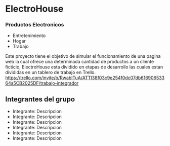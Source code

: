 # ElectroHouse
### Productos Electronicos
* Entretenimiento
* Hogar
* Trabajo

Este proyecto tiene el objetivo de simular el funcionamiento de una pagina web la cual ofrece una determinada cantidad de productos a un cliente ficticio, ElectroHouse esta dividido en etapas de desarrollo las cuales estan divididas en un tablero de trabajo en Trello.
https://trello.com/invite/b/RwabITuA/ATTI38f03c9e254f0dc07db61690653364a5CB2025DF/trabajo-integrador

## Integrantes del grupo
- Integrante: Descripcion
- Integrante: Descripcion
- Integrante: Descripcion
- Integrante: Descripcion
- Integrante: Descripcion
- Integrante: Descripcion
